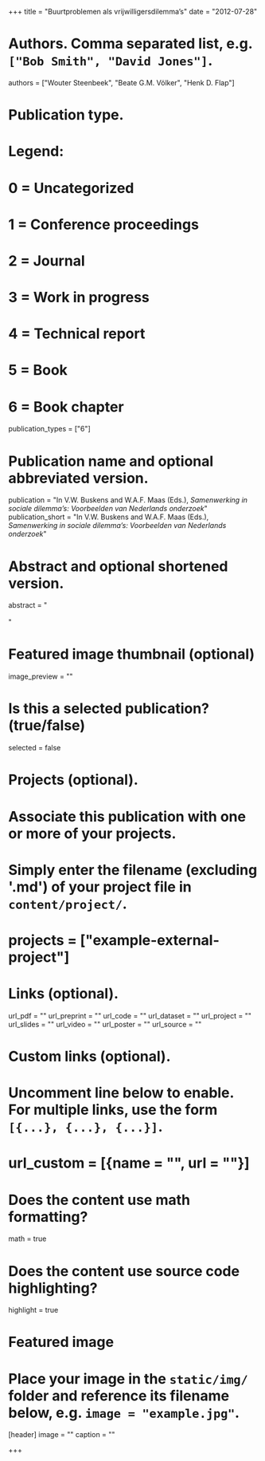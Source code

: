 +++
title = "Buurtproblemen als vrijwilligersdilemma’s"
date = "2012-07-28"

# Authors. Comma separated list, e.g. `["Bob Smith", "David Jones"]`.
authors = ["Wouter Steenbeek", "Beate G.M. Völker", "Henk D. Flap"]

# Publication type.
# Legend:
# 0 = Uncategorized
# 1 = Conference proceedings
# 2 = Journal
# 3 = Work in progress
# 4 = Technical report
# 5 = Book
# 6 = Book chapter
publication_types = ["6"]

# Publication name and optional abbreviated version.
publication = "In V.W. Buskens and W.A.F. Maas (Eds.), *Samenwerking in sociale dilemma’s: Voorbeelden van Nederlands onderzoek*"
publication_short = "In V.W. Buskens and W.A.F. Maas (Eds.), *Samenwerking in sociale dilemma’s: Voorbeelden van Nederlands onderzoek*"

# Abstract and optional shortened version.
abstract = "<br><br>"

# Featured image thumbnail (optional)
image_preview = ""

# Is this a selected publication? (true/false)
selected = false

# Projects (optional).
#   Associate this publication with one or more of your projects.
#   Simply enter the filename (excluding '.md') of your project file in `content/project/`.
# projects = ["example-external-project"]

# Links (optional).
url_pdf = ""
url_preprint = ""
url_code = ""
url_dataset = ""
url_project = ""
url_slides = ""
url_video = ""
url_poster = ""
url_source = ""

# Custom links (optional).
#   Uncomment line below to enable. For multiple links, use the form `[{...}, {...}, {...}]`.
# url_custom = [{name = "", url = ""}]

# Does the content use math formatting?
math = true

# Does the content use source code highlighting?
highlight = true

# Featured image
# Place your image in the `static/img/` folder and reference its filename below, e.g. `image = "example.jpg"`.
[header]
image = ""
caption = ""

+++

<!-- More detail can easily be written here using *Markdown* and $\rm \LaTeX$ math code. -->

